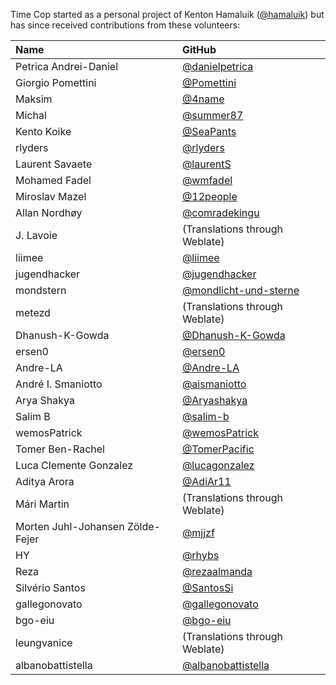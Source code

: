 Time Cop started as a personal project of Kenton Hamaluik ([@hamaluik](https://github.com/hamaluik)) but has since received contributions from these volunteers:

| Name | GitHub |
|:-|:-|
| Petrica Andrei-Daniel | [@danielpetrica](https://github.com/danielpetrica) |
| Giorgio Pomettini | [@Pomettini](https://github.com/Pomettini) |
| Maksim | [@4name](https://github.com/4name) |
| Michal | [@summer87](https://github.com/summer87) |
| Kento Koike | [@SeaPants](https://github.com/SeaPants) |
| rlyders | [@rlyders](https://github.com/rlyders) |
| Laurent Savaete | [@laurentS](https://github.com/laurentS) |
| Mohamed Fadel | [@wmfadel](https://github.com/wmfadel) |
| Miroslav Mazel | [@12people](https://github.com/12people) |
| Allan Nordhøy | [@comradekingu](https://github.com/comradekingu) |
| J. Lavoie | (Translations through Weblate) |
| liimee | [@liimee](https://github.com/liimee) |
| jugendhacker | [@jugendhacker](https://github.com/jugendhacker) |
| mondstern | [@mondlicht-und-sterne](https://github.com/mondlicht-und-sterne) |
| metezd | (Translations through Weblate) |
| Dhanush-K-Gowda | [@Dhanush-K-Gowda](https://github.com/Dhanush-K-Gowda) |
| ersen0 | [@ersen0](https://github.com/ersen0) |
| Andre-LA | [@Andre-LA](https://github.com/Andre-LA) |
| André I. Smaniotto | [@aismaniotto](https://github.com/aismaniotto) |
| Arya Shakya | [@Aryashakya](https://github.com/Aryashakya) |
| Salim B | [@salim-b](https://github.com/salim-b) |
| wemosPatrick | [@wemosPatrick](https://github.com/wemosPatrick) |
| Tomer Ben-Rachel  | [@TomerPacific](https://github.com/TomerPacific) |
| Luca Clemente Gonzalez | [@lucagonzalez](https://github.com/lucagonzalez) |
| Aditya Arora | [@AdiAr11](https://github.com/AdiAr11) |
| Mári Martin | (Translations through Weblate) |
| Morten Juhl-Johansen Zölde-Fejer | [@mjjzf](https://github.com/mjjzf) |
| HY | [@rhybs](https://github.com/rhybs) |
| Reza | [@rezaalmanda](https://github.com/rezaalmanda) |
| Silvério Santos | [@SantosSi](https://github.com/SantosSi) |
| gallegonovato | [@gallegonovato](https://github.com/gallegonovato) |
| bgo-eiu | [@bgo-eiu](https://github.com/bgo-eiu) |
| leungvanice | (Translations through Weblate) |
| albanobattistella | [@albanobattistella](https://github.com/albanobattistella) |
